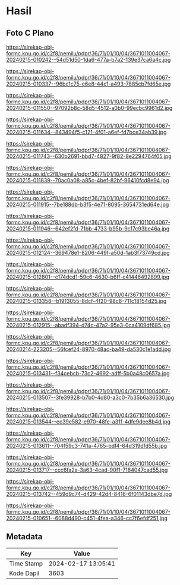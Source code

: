 # Hasil

## Foto C Plano

https://sirekap-obj-formc.kpu.go.id/c2f8/pemilu/pdpr/36/71/01/10/04/3671011004067-20240215-010242--54d51d50-1da6-477a-b7a2-139e37ca6a4c.jpg

https://sirekap-obj-formc.kpu.go.id/c2f8/pemilu/pdpr/36/71/01/10/04/3671011004067-20240215-010337--96bc1c75-e6e8-44c1-a493-7885cb7fd65e.jpg

https://sirekap-obj-formc.kpu.go.id/c2f8/pemilu/pdpr/36/71/01/10/04/3671011004067-20240215-011550--97092b8c-58d5-4512-a0b0-99ecbc9961d2.jpg

https://sirekap-obj-formc.kpu.go.id/c2f8/pemilu/pdpr/36/71/01/10/04/3671011004067-20240215-011634--843494f5-c121-4f01-a6ef-fd7bce34ab39.jpg

https://sirekap-obj-formc.kpu.go.id/c2f8/pemilu/pdpr/36/71/01/10/04/3671011004067-20240215-011743--630b2691-bbd7-4827-9f82-8e2294764f05.jpg

https://sirekap-obj-formc.kpu.go.id/c2f8/pemilu/pdpr/36/71/01/10/04/3671011004067-20240215-011839--70ac0a08-a85c-4bef-82bf-96410fcd8e94.jpg

https://sirekap-obj-formc.kpu.go.id/c2f8/pemilu/pdpr/36/71/01/10/04/3671011004067-20240215-011915--7be188db-b3f5-4e71-8095-3654731ed64e.jpg

https://sirekap-obj-formc.kpu.go.id/c2f8/pemilu/pdpr/36/71/01/10/04/3671011004067-20240215-011946--642ef2fd-71bb-4733-b95b-9c17c93be46a.jpg

https://sirekap-obj-formc.kpu.go.id/c2f8/pemilu/pdpr/36/71/01/10/04/3671011004067-20240215-012124--369478e1-8206-449f-a50d-1ab3f73749cd.jpg

https://sirekap-obj-formc.kpu.go.id/c2f8/pemilu/pdpr/36/71/01/10/04/3671011004067-20240215-012801--c174dcd1-59c6-4630-b6ff-c41446492899.jpg

https://sirekap-obj-formc.kpu.go.id/c2f8/pemilu/pdpr/36/71/01/10/04/3671011004067-20240215-013358--b1913055-8dcf-4f20-98c8-711c18154d25.jpg

https://sirekap-obj-formc.kpu.go.id/c2f8/pemilu/pdpr/36/71/01/10/04/3671011004067-20240215-012915--abadf394-d74c-47a2-95e3-0ca4109df685.jpg

https://sirekap-obj-formc.kpu.go.id/c2f8/pemilu/pdpr/36/71/01/10/04/3671011004067-20240214-223205--56fcef24-8970-48ac-ba49-da530c1e1add.jpg

https://sirekap-obj-formc.kpu.go.id/c2f8/pemilu/pdpr/36/71/01/10/04/3671011004067-20240215-013431--f34cebcb-73c2-4692-adff-5b0a48c0657a.jpg

https://sirekap-obj-formc.kpu.go.id/c2f8/pemilu/pdpr/36/71/01/10/04/3671011004067-20240215-013507--3fe39928-b7b0-4d80-a3c0-7b35b6a36530.jpg

https://sirekap-obj-formc.kpu.go.id/c2f8/pemilu/pdpr/36/71/01/10/04/3671011004067-20240215-013544--ec39e582-e970-48fe-a31f-4dfe9dee8b4d.jpg

https://sirekap-obj-formc.kpu.go.id/c2f8/pemilu/pdpr/36/71/01/10/04/3671011004067-20240215-013611--704f59c3-741a-4765-bdf4-64d319dfd55b.jpg

https://sirekap-obj-formc.kpu.go.id/c2f8/pemilu/pdpr/36/71/01/10/04/3671011004067-20240215-013717--ccc6fa2a-3a63-4cad-90f1-7184047cad55.jpg

https://sirekap-obj-formc.kpu.go.id/c2f8/pemilu/pdpr/36/71/01/10/04/3671011004067-20240215-013742--459d9c74-d429-42d4-8416-6f01143dbe7d.jpg

https://sirekap-obj-formc.kpu.go.id/c2f8/pemilu/pdpr/36/71/01/10/04/3671011004067-20240215-010651--6088d490-c451-4fea-a346-cc7f6efdf251.jpg


## Metadata

| Key        | Value               |
| ---------- | ------------------- |
| Time Stamp | 2024-02-17 13:05:41 |
| Kode Dapil | 3603                |



